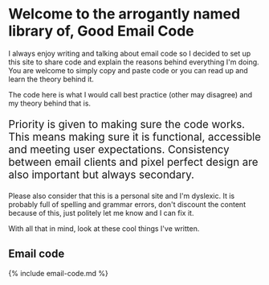 # Welcome to the arrogantly named library of, Good Email Code
I always enjoy writing and talking about email code so I decided to set up this site to share code and explain the reasons behind everything I'm doing.  You are welcome to simply copy and paste code or you can read up and learn the theory behind it.

The code here is what I would call best practice (other may disagree) and my theory behind that is.
<p style="font-size:1.5em">Priority is given to making sure the code works. This means making sure it is functional, accessible and meeting user expectations.  Consistency between email clients and pixel perfect design are also important but always secondary.</p>

Please also consider that this is a personal site and I'm dyslexic. It is probably full of spelling and grammar errors, don't discount the content because of this, just politely let me know and I can fix it.

With all that in mind, look at these cool things I've written.

## Email code

{% include email-code.md %}

